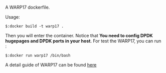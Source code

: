 A WARP17 dockerfile.

Usage:
```
$:docker build -t warp17 .
```
Then you will enter the container. Notice that **You need to config DPDK hugepages and DPDK ports in your host**.
For test the WARP17, you can run :
```
$:docker run warp17 /bin/bash
```

A detail guide of WARP17 can be found [here](https://github.com/juniper/warp17)
